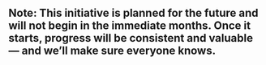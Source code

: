 ## Note: This initiative is planned for the future and will not begin in the immediate months. Once it starts, progress will be consistent and valuable — and we’ll make sure everyone knows.
